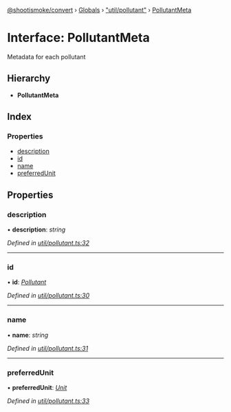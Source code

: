 [@shootismoke/convert](../README.md) › [Globals](../globals.md) › ["util/pollutant"](../modules/_util_pollutant_.md) › [PollutantMeta](_util_pollutant_.pollutantmeta.md)

# Interface: PollutantMeta

Metadata for each pollutant

## Hierarchy

* **PollutantMeta**

## Index

### Properties

* [description](_util_pollutant_.pollutantmeta.md#description)
* [id](_util_pollutant_.pollutantmeta.md#id)
* [name](_util_pollutant_.pollutantmeta.md#name)
* [preferredUnit](_util_pollutant_.pollutantmeta.md#preferredunit)

## Properties

###  description

• **description**: *string*

*Defined in [util/pollutant.ts:32](https://github.com/shootismoke/common/blob/5e67d25/packages/convert/src/util/pollutant.ts#L32)*

___

###  id

• **id**: *[Pollutant](../modules/_util_pollutant_.md#pollutant)*

*Defined in [util/pollutant.ts:30](https://github.com/shootismoke/common/blob/5e67d25/packages/convert/src/util/pollutant.ts#L30)*

___

###  name

• **name**: *string*

*Defined in [util/pollutant.ts:31](https://github.com/shootismoke/common/blob/5e67d25/packages/convert/src/util/pollutant.ts#L31)*

___

###  preferredUnit

• **preferredUnit**: *[Unit](../modules/_util_pollutant_.md#unit)*

*Defined in [util/pollutant.ts:33](https://github.com/shootismoke/common/blob/5e67d25/packages/convert/src/util/pollutant.ts#L33)*
